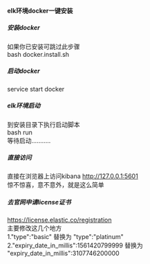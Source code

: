 #### elk环境docker一键安装  
##### 安装docker  
如果你已安装可跳过此步骤  
bash docker.install.sh  

##### 启动docker  
service start docker  

##### elk环境启动  
到安装目录下执行启动脚本  
bash run  
等待启动...........  

##### 直接访问  
直接在浏览器上访问kibana http://127.0.0.1:5601  
惊不惊喜，意不意外，就是这么简单  

##### 去官网申请license证书  
https://license.elastic.co/registration  
主要修改这几个地方  
1."type":"basic" 替换为 "type":"platinum"  
2."expiry_date_in_millis":1561420799999 替换为 "expiry_date_in_millis":3107746200000  